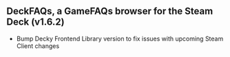 ## DeckFAQs, a GameFAQs browser for the Steam Deck (v1.6.2)

-   Bump Decky Frontend Library version to fix issues with upcoming Steam Client changes